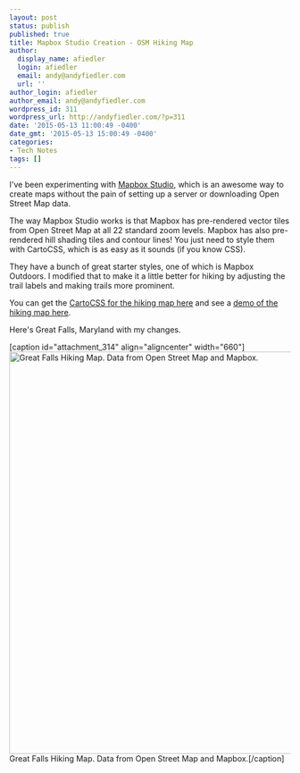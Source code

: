 ```yaml
---
layout: post
status: publish
published: true
title: Mapbox Studio Creation - OSM Hiking Map
author:
  display_name: afiedler
  login: afiedler
  email: andy@andyfiedler.com
  url: ''
author_login: afiedler
author_email: andy@andyfiedler.com
wordpress_id: 311
wordpress_url: http://andyfiedler.com/?p=311
date: '2015-05-13 11:00:49 -0400'
date_gmt: '2015-05-13 15:00:49 -0400'
categories:
- Tech Notes
tags: []
---
```

I've been experimenting with <a title="Mapbox Studio" href="https://www.mapbox.com/mapbox-studio" target="_blank">Mapbox Studio</a>, which is an awesome way to create maps without the pain of setting up a server or downloading Open Street Map data.

The way Mapbox Studio works is that Mapbox has pre-rendered vector tiles from Open Street Map at all 22 standard zoom levels. Mapbox has also pre-rendered hill shading tiles and contour lines! You just need to style them with CartoCSS, which is as easy as it sounds (if you know CSS).

They have a bunch of great starter styles, one of which is Mapbox Outdoors. I modified that to make it a little better for hiking by adjusting the trail labels and making trails more prominent.

You can get the <a title="Hiking Map CartoCSS" href="https://github.com/afiedler/hiking-map.tm2" target="_blank">CartoCSS for the hiking map here</a> and see a <a title="Hiking Map Demo" href="https://api.tiles.mapbox.com/v4/afiedler.e83d82a2/page.html?access_token=pk.eyJ1IjoiYWZpZWRsZXIiLCJhIjoiN2c5VFFRSSJ9.45nCmyDqG5vpSOuHnCj0qQ#15/38.9863/-77.2362" target="_blank">demo of the hiking map here</a>.

Here's Great Falls, Maryland with my changes.

[caption id="attachment_314" align="aligncenter" width="660"]<a href="http://andyfiedler.com/wp-content/uploads/2015/05/great-falls.png"><img class="size-large wp-image-314" src="http://andyfiedler.com/wp-content/uploads/2015/05/great-falls-733x800.png" alt="Great Falls Hiking Map. Data from Open Street Map and Mapbox." width="660" height="720" /></a> Great Falls Hiking Map. Data from Open Street Map and Mapbox.[/caption]
